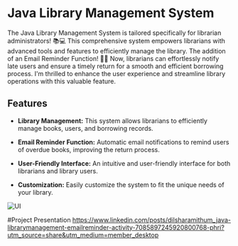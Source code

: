 # Java Library Management System

The Java Library Management System is tailored specifically for librarian administrators! 📚💻 This comprehensive system empowers librarians with advanced tools and features to efficiently manage the library. The addition of an Email Reminder Function! 📧🔔 Now, librarians can effortlessly notify late users and ensure a timely return for a smooth and efficient borrowing process. I'm thrilled to enhance the user experience and streamline library operations with this valuable feature.

## Features

- **Library Management:** This system allows librarians to efficiently manage books, users, and borrowing records.

- **Email Reminder Function:** Automatic email notifications to remind users of overdue books, improving the return process.

- **User-Friendly Interface:** An intuitive and user-friendly interface for both librarians and library users.

- **Customization:** Easily customize the system to fit the unique needs of your library.

![UI](https://github.com/dilshara1/Library-Management-System-JAVA/assets/93260428/19792953-c32e-46cd-8d55-29f5648e4abc)


#Project Presentation 
https://www.linkedin.com/posts/dilsharamithum_java-librarymanagement-emailreminder-activity-7085897245920800768-phri?utm_source=share&utm_medium=member_desktop
